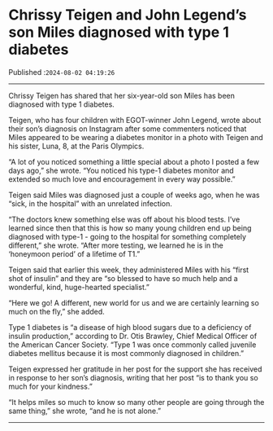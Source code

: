 # Chrissy Teigen and John Legend’s son Miles diagnosed with type 1 diabetes

Published :`2024-08-02 04:19:26`

---

Chrissy Teigen has shared that her six-year-old son Miles has been diagnosed with type 1 diabetes.

Teigen, who has four children with EGOT-winner John Legend, wrote about their son’s diagnosis on Instagram after some commenters noticed that Miles appeared to be wearing a diabetes monitor in a photo with Teigen and his sister, Luna, 8, at the Paris Olympics.

“A lot of you noticed something a little special about a photo I posted a few days ago,” she wrote. “You noticed his type-1 diabetes monitor and extended so much love and encouragement in every way possible.”

Teigen said Miles was diagnosed just a couple of weeks ago, when he was “sick, in the hospital” with an unrelated infection.

“The doctors knew something else was off about his blood tests. I’ve learned since then that this is how so many young children end up being diagnosed with type-1 - going to the hospital for something completely different,” she wrote. “After more testing, we learned he is in the ‘honeymoon period’ of a lifetime of T1.”

Teigen said that earlier this week, they administered Miles with his “first shot of insulin” and ​​they are “so blessed to have so much help and a wonderful, kind, huge-hearted specialist.”

“Here we go! A different, new world for us and we are certainly learning so much on the fly,” she added.

Type 1 diabetes is “a disease of high blood sugars due to a deficiency of insulin production,” according to Dr. Otis Brawley, Chief Medical Officer of the American Cancer Society. “Type 1 was once commonly called juvenile diabetes mellitus because it is most commonly diagnosed in children.”

Teigen expressed her gratitude in her post for the support she has received in response to her son’s diagnosis, writing that her post “is to thank you so much for your kindness.”

“It helps miles so much to know so many other people are going through the same thing,” she wrote, “and he is not alone.”

---

